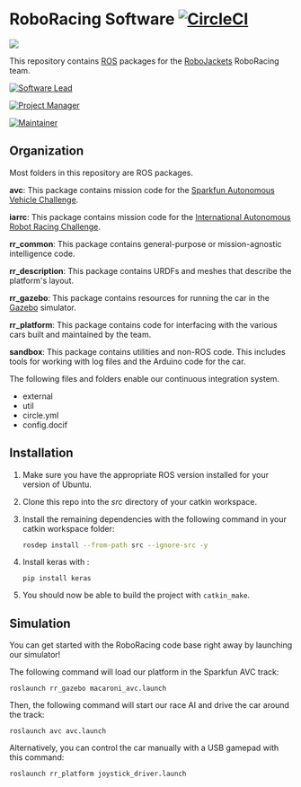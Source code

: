# RoboRacing Software [![CircleCI](https://circleci.com/gh/RoboJackets/roboracing-software.svg?style=svg)](https://circleci.com/gh/RoboJackets/roboracing-software)

<img src="https://lh3.googleusercontent.com/0cJDyJD-12-9vKtZUMvslvm1m2w5WWF__mj_edrEzq3ndi-Gl8Hww96OJjMh_DlIoNeSdyoOzV2q7LsFSR5WRR3l05wzrToRQw29pP5Vi-76HZsuAynt7bi-0vgckzXJ3Nu7A_FZP7C0-efs-7gbflydUGS4QwtrE1An0iwFiFRGiRVu9plkYb-mX2UrFYK2Oc4RBsCvJ7Vkj7B0OrdJWBY5HTf9Me0i2oE79ZOf28UfoWw1hUXjizUjpYyr_jHlfZ2l0KH6l5jQjljhhIfqajAJfxJFUY5ihd57LuYwWSPoRCuNjwwRJ4yrrD-K24Uk8JIHkTqpGYbYyNtnHJ1RJ9uPBiiUuYZA8eYtE8kh1yuK7eRlboeG6a6JPCeaVY4eFkUekpQZKJwyu5D3X7a1mlejqYAmuXgpqHyXcDtioSdkOB3iXn57CMpuQKHSb_9b4bIqPoQa-IO3gW6mAFBkevecNNovnRoO9aqxvt0mI1P7ccayUUVgVCqLsOWCulRMq9zSj_Saqcy-108jRlXjgITjRd9oxaEWZpkTZOa11OyIEjxM9RRR8E5H7gPxvyizM_o_RCdY6vUfbh8RaG_YLhXOU8Pi5FAL7VldACEAady1BWbmu7_FzMYI95ooJvseDX7LA83y0hg5zjaTKpOS3rncqnQ6c1s4aw=w1310-h983-no" style="max-height=400px;">

This repository contains [ROS](http://ros.org) packages for the [RoboJackets](http://robojackets.org) RoboRacing team.

[![Software Lead](https://img.shields.io/badge/Software%20Lead-Evan%20Bretl-blue.svg)](https://github.com/ebretl)

[![Project Manager](https://img.shields.io/badge/Project%20Manager-Varun%20Madabushi-blue.svg)](https://github.com/varunm99)

[![Maintainer](https://img.shields.io/badge/Maintainer-Matthew%20Barulic-blue.svg)](https://github.com/barulicm)

## Organization

Most folders in this repository are ROS packages.

**avc**: This package contains mission code for the [Sparkfun Autonomous Vehicle Challenge](http://avc.sparkfun.com).

**iarrc**: This package contains mission code for the [International Autonomous Robot Racing Challenge](http://robotracing.wordpress.com).

**rr_common**: This package contains general-purpose or mission-agnostic intelligence code.

**rr_description**: This package contains URDFs and meshes that describe the platform's layout.

**rr_gazebo**: This package contains resources for running the car in the [Gazebo](http://gazebosim.org) simulator.

**rr_platform**: This package contains code for interfacing with the various cars built and maintained by the team.

**sandbox**: This package contains utilities and non-ROS code. This includes tools for working with log files and the Arduino code for the car.

The following files and folders enable our continuous integration system.

* external
* util
* circle.yml
* config.docif

## Installation

1. Make sure you have the appropriate ROS version installed for your version of Ubuntu.

2. Clone this repo into the _src_ directory of your catkin workspace.

3. Install the remaining dependencies with the following command in your catkin workspace folder:

   ```sh
   rosdep install --from-path src --ignore-src -y
   ```
4. Install keras with :
   
   ```
   pip install keras
   ```

5. You should now be able to build the project with `catkin_make`.

## Simulation

You can get started with the RoboRacing code base right away by launching our simulator!

The following command will load our platform in the Sparkfun AVC track:
```
roslaunch rr_gazebo macaroni_avc.launch
```
Then, the following command will start our race AI and drive the car around the track:
```
roslaunch avc avc.launch
```
Alternatively, you can control the car manually with a USB gamepad with this command:
```
roslaunch rr_platform joystick_driver.launch
```
